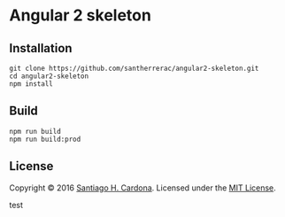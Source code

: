 # Angular 2 skeleton  

## Installation

    git clone https://github.com/santherrerac/angular2-skeleton.git
    cd angular2-skeleton
    npm install

## Build
    npm run build
    npm run build:prod 

## License
Copyright &copy; 2016 [Santiago H. Cardona](https://github.com/santherrerac).
Licensed under the [MIT License](LICENSE).

test